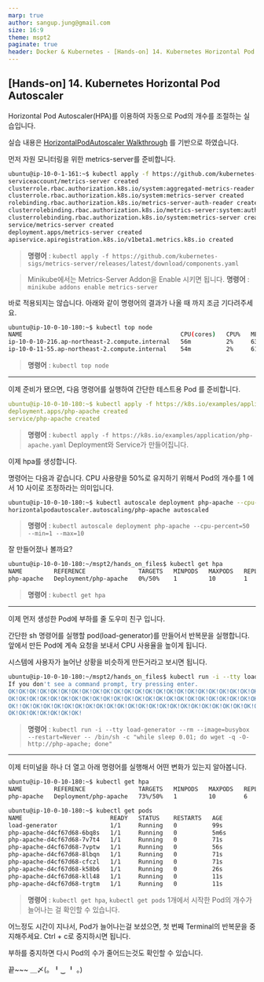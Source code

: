 ```yaml
---
marp: true
author: sangup.jung@gmail.com
size: 16:9
theme: mspt2
paginate: true
header: Docker & Kubernetes - [Hands-on] 14. Kubernetes Horizontal Pod Autoscaler
---
```


## [Hands-on] 14. Kubernetes Horizontal Pod Autoscaler

Horizontal Pod Autoscaler(HPA)를 이용하여 자동으로 Pod의 개수를 조절하는 실습입니다.

실습 내용은 [HorizontalPodAutoscaler Walkthrough](https://kubernetes.io/ko/docs/tasks/run-application/horizontal-pod-autoscale-walkthrough/) 를 기반으로 하였습니다.

먼저 자원 모니터링을 위한 metrics-server를 준비합니다.

```bash
ubuntu@ip-10-0-1-161:~$ kubectl apply -f https://github.com/kubernetes-sigs/metrics-server/releases/latest/download/components.yaml
serviceaccount/metrics-server created
clusterrole.rbac.authorization.k8s.io/system:aggregated-metrics-reader created
clusterrole.rbac.authorization.k8s.io/system:metrics-server created
rolebinding.rbac.authorization.k8s.io/metrics-server-auth-reader created
clusterrolebinding.rbac.authorization.k8s.io/metrics-server:system:auth-delegator created
clusterrolebinding.rbac.authorization.k8s.io/system:metrics-server created
service/metrics-server created
deployment.apps/metrics-server created
apiservice.apiregistration.k8s.io/v1beta1.metrics.k8s.io created
```
> **명령어** : `kubectl apply -f https://github.com/kubernetes-sigs/metrics-server/releases/latest/download/components.yaml`

> Minikube에서는 Metrics-Server Addon을 Enable 시키면 됩니다.
> **명령어** : `minikube addons enable metrics-server`

바로 적용되지는 않습니다. 아래와 같이 명령어의 결과가 나올 때 까지 조금 기다려주세요.
```bash
ubuntu@ip-10-0-10-180:~$ kubectl top node
NAME                                             CPU(cores)   CPU%   MEMORY(bytes)   MEMORY%
ip-10-0-10-216.ap-northeast-2.compute.internal   56m          2%     639Mi           19%
ip-10-0-11-55.ap-northeast-2.compute.internal    54m          2%     617Mi           18%
```
> **명령어** : `kubectl top node`

---

이제 준비가 됐으면, 다음 명령어를 실행하여 간단한 테스트용 Pod 를 준비합니다.

```yaml
ubuntu@ip-10-0-10-180:~$ kubectl apply -f https://k8s.io/examples/application/php-apache.yaml
deployment.apps/php-apache created
service/php-apache created
```
> **명령어** : `kubectl apply -f https://k8s.io/examples/application/php-apache.yaml`
> Deployment와 Service가 만들어집니다.


이제 hpa를 생성합니다.

명령어는 다음과 같습니다.
CPU 사용량을 50%로 유지하기 위해서 Pod의 개수를 1 에서 10 사이로 조정하라는 의미입니다.

```bash
ubuntu@ip-10-0-10-180:~$ kubectl autoscale deployment php-apache --cpu-percent=50 --min=1 --max=10
horizontalpodautoscaler.autoscaling/php-apache autoscaled
```
> **명령어** : `kubectl autoscale deployment php-apache --cpu-percent=50 --min=1 --max=10`

잘 만들어졌나 볼까요?
```bash
ubuntu@ip-10-0-10-180:~/mspt2/hands_on_files$ kubectl get hpa
NAME         REFERENCE               TARGETS   MINPODS   MAXPODS   REPLICAS   AGE
php-apache   Deployment/php-apache   0%/50%    1         10        1          24s
```
> **명령어** : `kubectl get hpa`

---

이제 먼저 생성한 Pod에 부하를 줄 도우미 친구 입니다.

간단한 sh 명령어를 실행할 pod(load-generator)를 만들어서 반복문을 실행합니다.
앞에서 만든 Pod에 계속 요청을 보내서 CPU 사용율을 높이게 됩니다.

시스템에 사용자가 늘어난 상황을 비슷하게 만든거라고 보시면 됩니다.

```bash
ubuntu@ip-10-0-10-180:~/mspt2/hands_on_files$ kubectl run -i --tty load-generator --rm --image=busybox --restart=Never -- /bin/sh -c "while sleep 0.01; do wget -q -O- http://php-apache; done"
If you don't see a command prompt, try pressing enter.
OK!OK!OK!OK!OK!OK!OK!OK!OK!OK!OK!OK!OK!OK!OK!OK!OK!OK!OK!OK!OK!OK!OK!OK!OK!OK!OK!OK!OK!
OK!OK!OK!OK!OK!OK!OK!OK!OK!OK!OK!OK!OK!OK!OK!OK!OK!OK!OK!OK!OK!OK!OK!OK!OK!OK!OK!OK!OK!
OK!!OK!OK!OK!OK!OK!OK!OK!OK!OK!OK!OK!OK!OK!OK!OK!OK!OK!OK!OK!OK!OK!OK!OK!OK!OK!OK!OK!OK!
OK!OK!OK!OK!OK!OK!OK!
```
> **명령어** : `kubectl run -i --tty load-generator --rm --image=busybox --restart=Never -- /bin/sh -c "while sleep 0.01; do wget -q -O- http://php-apache; done"`

---

이제 터미널을 하나 더 열고 아래 명령어를 실행해서 어떤 변화가 있는지 알아봅니다.

```bash
ubuntu@ip-10-0-10-180:~$ kubectl get hpa
NAME         REFERENCE               TARGETS   MINPODS   MAXPODS   REPLICAS   AGE
php-apache   Deployment/php-apache   73%/50%   1         10        6          3m52s

ubuntu@ip-10-0-10-180:~$ kubectl get pods
NAME                         READY   STATUS    RESTARTS   AGE
load-generator               1/1     Running   0          99s
php-apache-d4cf67d68-6bq8s   1/1     Running   0          5m6s
php-apache-d4cf67d68-7v7t4   1/1     Running   0          71s
php-apache-d4cf67d68-7vptw   1/1     Running   0          56s
php-apache-d4cf67d68-8lbqn   1/1     Running   0          71s
php-apache-d4cf67d68-cfczl   1/1     Running   0          71s
php-apache-d4cf67d68-k58b6   1/1     Running   0          26s
php-apache-d4cf67d68-kll48   1/1     Running   0          11s
php-apache-d4cf67d68-trgtm   1/1     Running   0          11s
```
> **명령어** : `kubectl get hpa`, `kubectl get pods`
> 1개에서 시작한 Pod의 개수가 늘어나는 걸 확인할 수 있습니다.

어느정도 시간이 지나서, Pod가 늘어나는걸 보셨으면, 첫 번째 Terminal의 반복문을 중지해주세요.
Ctrl + c로 중지하시면 됩니다.

부하를 중지하면 다시 Pod의 수가 줄어드는것도 확인할 수 있습니다.

끝~~~  ＿〆(。╹‿ ╹ 。)
